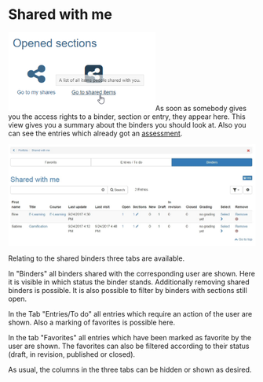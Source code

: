 # Shared with me

![](assets/portfolio_shared.png)As
soon as somebody gives you the access rights to a binder, section or entry,
they appear here. This view gives you a summary about the binders you should
look at. Also you can see the entries which already got an
[assessment](Process+of+an+assessment+portfolio.html).  

![](assets/portfolio_shared_with_me_list.jpg)

Relating to the shared binders three tabs are available.

In "Binders" all binders shared with the corresponding user are shown. Here it
is visible in which status the binder stands. Additionally removing shared
binders is possible. It is also possible to filter by binders with sections
still open.

In the Tab "Entries/To do" all entries which require an action of the user are
shown. Also a marking of favorites is possible here.

In the tab "Favorites" all entries which have been marked as favorite by the
user are shown. The favorites can also be filtered according to their status
(draft, in revision, published or closed).

As usual, the columns in the three tabs can be hidden or shown as desired.

